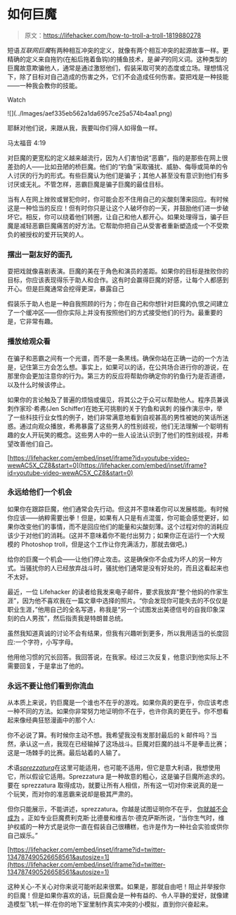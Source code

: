 # 如何巨魔

> 原文：<https://lifehacker.com/how-to-troll-a-troll-1819880278>

短语*互联网巨魔*有两种相互冲突的定义，就像有两个相互冲突的起源故事一样。更精确的定义来自拖钓(在船后拖着鱼钩)的捕鱼技术，是*骗子*的同义词。这种类型的巨魔故意欺骗他人，通常是通过激怒他们，假装采取可笑的态度或立场。理想情况下，除了目标对自己造成的伤害之外，它们不会造成任何伤害。耍把戏是一种技能——一种我会教你的技能。

Watch

<section class="q35npn-0 MZtuu">![](../Images/aef335eb562a1da6957ce25a574b4aa1.png)

耶稣对他们说，来跟从我，我要叫你们得人如得鱼一样。

马太福音 4:19

</section>

对巨魔的更宽松的定义越来越流行，因为人们害怕说“恶霸”，指的是那些在网上很差劲的人——比如丑陋的桥巨魔。他们的“钓鱼”采取骚扰、威胁、侮辱或简单的令人讨厌的行为的形式。有些巨魔认为他们是骗子；其他人甚至没有意识到他们有多讨厌或无礼。不管怎样，恶霸巨魔是骗子巨魔的最佳目标。

当有人在网上挫败或冒犯你时，你可能会忍不住用自己的尖酸刻薄来回应。有时候这是一种恰当的反应！但有时你只是让这个人破坏你的一天，并鼓励他们进一步破坏它。相反，你可以绕着他们转圈，让自己和他人都开心。如果处理得当，骗子巨魔是减轻恶霸巨魔痛苦的好方法。它帮助你把自己从受害者重新塑造成一个不受欺负的被授权的爱开玩笑的人。

### 摆出一副友好的面孔

耍把戏就像喜剧表演。巨魔的美在于角色和演员的差距。如果你的目标是挫败你的目标，你应该表现得乐于助人和合作。这有时会赢得巨魔的好感，让每个人都感到开心。但是巨魔通常会挖得更深，暴露自己

假装乐于助人也是一种自我照顾的行为；你在自己和你想针对巨魔的仇恨之间建立了一个缓冲区——但你实际上并没有按照他们的方式接受他们的行为。最重要的是，它非常有趣。

### **播放给观众看**

在骗子和恶霸之间有一个光谱，而不是一条黑线。确保你站在正确一边的一个方法是，记住第三方会怎么想。事实上，如果可以的话，在公共场合进行你的游说，在那里你会更加注意你的行为。第三方的反应将帮助你确定你的钓鱼行为是否道德，以及什么时候该停止。

如果你的言论触及了普遍的烦恼或偏见，将其公之于众可以帮助他人。程序员兼讽刺作家珍·希弗(Jen Schiffer)在她无可挑剔的关于钓鱼和讽刺 的操作演示中，举了一些科技行业女性的例子，她们非常满意地看到自视甚高的男性被她的笑话所迷惑。通过向观众播放，希弗暴露了这些男人的性别歧视，他们无法理解一个聪明有趣的女人开玩笑的概念。这些男人中的一些人设法认识到了他们的性别歧视，并希望改善他们自己。

 [https://lifehacker.com/embed/inset/iframe?id=youtube-video-wewAC5X_CZ8&start=0](https://lifehacker.com/embed/inset/iframe?id=youtube-video-wewAC5X_CZ8&start=0) 

### **永远给他们一个机会**

如果你在跟踪巨魔，他们通常会先行动。但这并不意味着你可以发展核能。有时候你应该——纳粹需要出拳！但是，如果有人只是有点混蛋，你可能会感觉更好，如果你改变他们的事情，而不是回应他们的能量和尖酸刻薄。这个过程对你的消耗应该少于对他们的消耗。(这并不意味着你不能付出努力；如果你正在运行一个大规模的 Photoshop troll，但是这个工作让你充满活力，那就去做吧。)

给你的巨魔一个机会——让他们停止攻击。这是确保你不会成为坏人的另一种方式。当骚扰你的人已经放弃战斗时，骚扰他们通常是没有好处的，而且这看起来也不太好。

最近，一位 Lifehacker 的读者给我发来电子邮件，要求我放弃“整个他妈的作家生涯”，因为他不喜欢我在一篇文章中选择的照片。“你会发现你可能失去的不仅仅是职业生涯，”他用自己的全名写道，称我是“另一个试图发出美德信号的自我印象深刻的白人男孩”，然后指责我是特朗普总统。

虽然我知道真诚的讨论不会有结果，但我有兴趣听到更多，所以我用适当的长度回应:一个字符，小写字母。

他用他习惯的冗长回答。我回答说，在我家。经过三次反复，他意识到他实际上不需要回复，于是拿出了他的。

### **永远不要让他们看到你流血**

从本质上来说，钓巨魔是一个谁也不在乎的游戏。如果你真的更在乎，你应该考虑一种不同的方法。如果你非常努力地证明你不在乎，也许你真的更在乎。你不想看起来像经典狂怒漫画中的那个人:

你不必说了算。有时候你主动不想。我希望我没有发那封最后的 k 邮件吗？当然，承认这一点，我现在已经输掉了这场战斗。巨魔对巨魔的战斗不是拳击比赛；这是一场棘手的比赛。最后站着的人输了。

术语[*sprezzatura*](https://www.nytimes.com/2016/10/27/arts/music/at-juilliard-can-you-hear-the-sprezzatura.html?_r=0)在这里可能适用，也可能不适用，但它是意大利语，我想使用它，所以假设它适用。Sprezzatura 是一种故意的粗心，这是骗子巨魔所追求的。要在 sprezzatura 取得成功，就要让所有人相信，所有这一切对你来说真的是一个玩笑，而对你的准恶霸来说却是极其严肃的。

但你只能展示，不能讲述，sprezzatura。你越是试图证明你不在乎， [你就越不会成为](http://nymag.com/selectall/2015/12/nine-canonical-responses-to-u-mad.html) 。正如专业巨魔费利克斯·比德曼和维吉尔·德克萨斯所说，“当你生气时，维护权威的一种方式是说你一直在假装自己很糟糕，也许是作为一种社会实验或供你自己娱乐。”

 [https://lifehacker.com/embed/inset/iframe?id=twitter-134787490526658561&autosize=1](https://lifehacker.com/embed/inset/iframe?id=twitter-134787490526658561&autosize=1) 

这种关心-不关心对你来说可能听起来很累。如果是，那就自由吧！阻止并举报你的巨魔！但是如果你喜欢的话，玩巨魔会是一种有益的、令人平静的爱好，就像建造模型飞机一样:在你的地下室里制作真实冲突的小模拟，直到你兴奋起来。